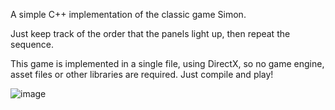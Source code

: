 A simple C++ implementation of the classic game Simon.

Just keep track of the order that the panels light up, then repeat the sequence.

This game is implemented in a single file, using DirectX, so no game engine, asset files or other libraries are required. Just compile and play!

![image](https://github.com/badasahog/Simon/assets/52379863/be1cdba8-fb17-4f40-b8af-2eb8fa5c0e28)
